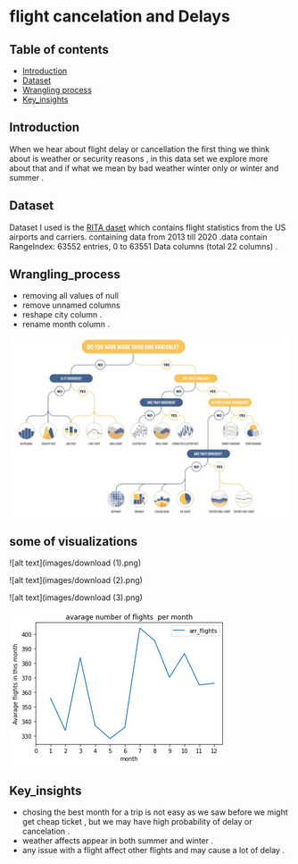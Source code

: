 # flight cancelation and Delays 
## Table of contents
- [Introduction](#Introduction)
- [Dataset](#Dataset)
- [Wrangling process](#Wrangling_process)
- [Key_insights](#Key_insights)

## Introduction
When we hear about flight delay or cancellation the first thing we think about is weather or security reasons , in this data set we explore more about that and if what we mean by bad weather winter only or winter and summer .

## Dataset
Dataset I used is the [RITA daset](http://stat-computing.org/dataexpo/2009/the-data.html)
which contains flight  statistics from the US airports and carriers. containing data from 2013 till 2020 .data contain RangeIndex: 63552 entries, 0 to 63551
Data columns (total 22 columns) . 

## Wrangling_process
* removing all values of null 
* remove unnamed columns 
* reshape city column . 
* rename month column .

![alt text](chart_selection.jpg)




## some of visualizations
![alt text](images/download (1).png)

![alt text](images/download (2).png)

![alt text](images/download (3).png)

![alt text](images/download.png)



## Key_insights
* chosing the best month for a trip is not easy as we saw before we might get cheap ticket , but we may have high probability of delay or cancelation . 
* weather affects appear in both summer and winter . 
* any issue with a flight affect other flights and may cause a lot of delay . 
